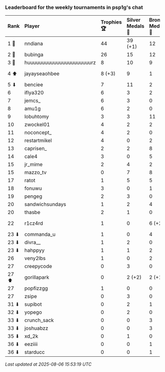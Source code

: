 ### Leaderboard for the weekly tournaments in psp1g's chat

| Rank  | Player                    | Trophies 🏆 | Silver Medals 🥈 | Bronze Medals 🥉 | Points       |
|:------|:--------------------------|:------------|:-----------------|:-----------------|:-------------|
| 1 🥇  | nndiana                   | 44          | 39 (+1)          | 12               | 177.0 (+1.0) |
| 2 🥈  | bubinga                   | 26          | 15               | 12               | 99.0         |
| 3 🥉  | huuuuuuuuuuuuuuuuuuuuuurz | 8           | 10               | 9                | 38.5         |
| 4 ⬆   | jayayseaohbee             | 8 (+3)      | 9                | 1                | 33.5 (+9.0)  |
| 5 ⬇   | benciee                   | 7           | 11               | 2                | 33.0         |
| 6     | iflya320                  | 6           | 3                | 2                | 22.0         |
| 7     | jemcs_                    | 6           | 3                | 0                | 21.0         |
| 8     | amu1g                     | 6           | 2                | 0                | 20.0         |
| 9     | lobuhtomy                 | 3           | 3                | 11               | 17.5         |
| 10    | zwockel01                 | 4           | 2                | 2                | 15.0         |
| 11    | noconcept_                | 4           | 2                | 0                | 14.0         |
| 12    | restartmikel              | 4           | 0                | 2                | 13.0         |
| 13    | caprisen_                 | 2           | 2                | 8                | 12.0         |
| 14    | cale4                     | 3           | 0                | 5                | 11.5         |
| 15    | jr_mime                   | 2           | 4                | 2                | 11.0         |
| 15    | mazzo_tv                  | 0           | 7                | 8                | 11.0         |
| 17    | ratot                     | 1           | 5                | 5                | 10.5         |
| 18    | fonuwu                    | 3           | 0                | 1                | 9.5          |
| 19    | pengeg                    | 2           | 3                | 0                | 9.0          |
| 20    | sandwichsundays           | 1           | 2                | 4                | 7.0          |
| 20    | thasbe                    | 2           | 1                | 0                | 7.0          |
| 22    | r1cz4rd                   | 1           | 0                | 6 (+2)           | 6.0 (+1.0)   |
| 23 ⬇  | commanda_u                | 1           | 0                | 4                | 5.0          |
| 23 ⬇  | divra__                   | 1           | 2                | 0                | 5.0          |
| 23 ⬇  | hahppyy                   | 1           | 1                | 2                | 5.0          |
| 26    | veny2lbs                  | 1           | 0                | 2                | 4.0          |
| 27    | creepycode                | 0           | 3                | 0                | 3.0          |
| 27 ⬆  | gorillapark               | 0           | 2 (+2)           | 2 (+1)           | 3.0 (+2.5)   |
| 27    | popfizzgg                 | 1           | 0                | 0                | 3.0          |
| 27    | zsipe                     | 0           | 3                | 0                | 3.0          |
| 31 ⬇  | supibot                   | 0           | 2                | 1                | 2.5          |
| 32 ⬇  | yopego                    | 0           | 2                | 0                | 2.0          |
| 33 ⬇  | crunch_sack               | 0           | 0                | 3                | 1.5          |
| 33 ⬇  | joshuabzz                 | 0           | 0                | 3                | 1.5          |
| 35 ⬇  | xd_2k                     | 0           | 1                | 0                | 1.0          |
| 36 ⬇  | eeziiii                   | 0           | 0                | 1                | 0.5          |
| 36 ⬇  | starducc                  | 0           | 0                | 1                | 0.5          |

_Last updated at 2025-08-06 15:53:19 UTC_